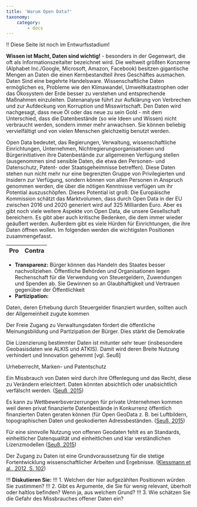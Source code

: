 ```yaml
---
title: 'Warum Open Data?'
taxonomy:
    category:
        - docs
---
```


!! Diese Seite ist noch im Entwurfsstadium!

**Wissen ist Macht, Daten sind wichtig!** - besonders in der Gegenwart, die oft als Informationszeitalter bezeichnet wird. Die weltweit größten Konzerne (Alphabet Inc./Google, Microsoft, Amazon, Facebook) besitzen gigantische Mengen an Daten die einen Kernbestandteil ihres Geschäftes ausmachen. Daten Sind eine begehrte Handelsware. Wissenschaftliche Daten ermöglichen es, Probleme wie den Klimawandel, Umweltkatastrophen oder das Ökosystem der Erde besser zu verstehen und entsprechende Maßnahmen einzuleiten. Datenanalyse führt zur Aufklärung von Verbrechen und zur Aufdeckung von Korruption und Misswirtschaft. Den Daten wird nachgesagt, dass neue Öl oder das neue zu sein Gold - mit dem Unterschied, dass die Datenbestände (so wie Ideen und Wissen) nicht verbraucht werden, sondern immer mehr anwachsen. Sie können beliebig vervielfältigt und von vielen Menschen gleichzeitig benutzt werden.

Open Data bedeutet, das Regierungen, Verwaltung, wissenschaftliche Einrichtungen, Unternehmen, Nichtregierungsorganisationen und Bürgerinitiativen ihre Datenbestände zur allgemeinen Verfügung stellen (ausgenommen sind sensible Daten, die etwa den Personen- und Datenschutz, Patent- oder Staatsgeheimnisse betreffen). Diese Daten stehen nun nicht mehr nur eine begrenzten Gruppe von Privilegierten und Insidern zur Verfügung, sondern können von allen Personen in Anspruch genommen werden, die über die nötigen Kenntnisse verfügen um ihr Potential auszuschöpfen. Dieses Potential ist groß: Die Europäische Kommission schätzt das Marktvolumen, dass durch Open Data in der EU zwischen 2016 und 2020 generiert wird auf 325 Milliarden Euro. Aber es gibt noch viele weitere Aspekte von Open Data, die unsere Gesellschaft bereichern. Es gibt aber auch kritische Bedenken, die dem immer wieder geäußert werden. Außerdem gibt es viele Hürden für Einrichtungen, die ihre Daten öffnen wollen. Im folgenden werden die wichtigsten Positionen zusammengefasst.

|  Pro | Contra  |
|:------:|:-----------:|


- **Transparenz:** Bürger können das Handeln des Staates besser nachvollziehen. Öffentliche Behörden und Organisationen legen Rechenschaft für die Verwendung von Steuergeldern, Zuwendungen und Spenden ab. Sie Gewinnen so an Glaubhaftigkeit und Vertrauen gegenüber der Öffentlichkeit
- **Partizipation:** 


Daten, deren Erhebung durch Steuergelder finanziert wurden, sollten auch der Allgemeinheit zugute kommen 

Der Freie Zugang zu Verwaltungsdaten fördert die öffentliche Meinungsbildung und Partizipation der Bürger. Dies stärkt die Demokratie

Die Lizenzierung bestimmter Daten ist mitunter sehr teuer (insbesondere Geobasisdaten wie ALKIS und ATKIS). Damit wird deren Breite Nutzung verhindert und Innovation gehemmt [vgl. Seuß] 


Urheberrecht, Marken- und Patentschutz

Ein Missbrauch von Daten wird durch ihre Offenlegung und das Recht, diese zu Verändern erleichtert. Daten könnten absichtlich oder unabsichtlich verfälscht werden. ([Seuß, 2015](../literatur#Seus2015))


Es kann zu Wettbewerbsverzerrungen für private Unternehmen kommen weil deren privat finanzierte Datenbestände in Konkurrenz öffentlich finanzierten Daten geraten können (für Open GeoData z. B. bei Luftbildern, topographischen Daten und geokodierten Adressbeständen. ([Seuß, 2015](../literatur#Seus2015))

Für eine sinnvolle Nutzung von offenen Geodaten fehlt es an Standards, einheitlicher Datenqualität und einheitlichen und klar verständlichen Lizenzmodellen ([Seuß, 2015](../literatur#Seus2015))

Der Zugang zu Daten ist eine Grundvoraussetzung für die stetige Fortentwicklung wissenschaftlicher Arbeiten und Ergebnisse. ([Klessmann et al., 2012, S. 102](../literatur#klessmann2012open))


!!! **Diskutieren Sie:**
!!! 1. Welchen der hier aufgezählten Positionen würden Sie zustimmen? 
!!! 2. Gibt es Argumente, die Sie für wenig relevant, überholt oder haltlos befinden? Wenn ja, aus welchem Grund?
!!! 3. Wie schätzen Sie die Gefahr des Missbrauches offener Daten ein?

